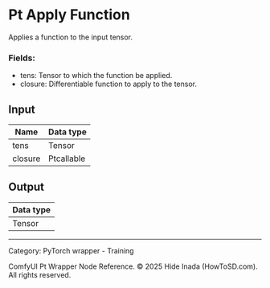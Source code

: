 # Pt Apply Function
Applies a function to the input tensor.

### Fields:  
- tens: Tensor to which the function be applied.
- closure: Differentiable function to apply to the tensor.

## Input
| Name | Data type |
|---|---|
| tens | Tensor |
| closure | Ptcallable |

## Output
| Data type |
|---|
| Tensor |

<HR>
Category: PyTorch wrapper - Training

ComfyUI Pt Wrapper Node Reference. © 2025 Hide Inada (HowToSD.com). All rights reserved.
